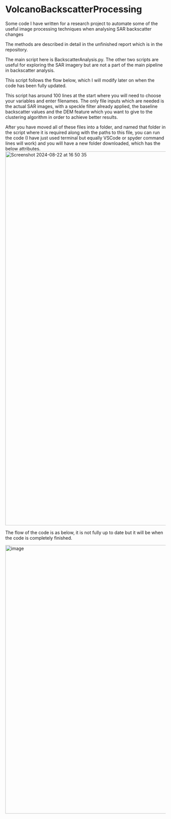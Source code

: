 # VolcanoBackscatterProcessing
Some code I have written for a research project to automate some of the useful image processing techniques when analysing SAR backscatter changes

The methods are described in detail in the unfinished report which is in the repository.

The main script here is BackscatterAnalysis.py. The other two scripts are useful for exploring the SAR imagery but are not a part of the main pipeline in backscatter analysis. 

This script follows the flow below, which I will modify later on when the code has been fully updated. 

This script has around 100 lines at the start where you will need to choose your variables and enter filenames. The only file inputs which are needed is the actual SAR images, with a speckle filter already applied, the baseline backscatter values and the DEM feature which you want to give to the clustering algorithm in order to achieve better results. 

After you have moved all of these files into a folder, and named that folder in the script where it is required along with the paths to this file, you can run the code (I have just used terminal but equally VSCode or spyder command lines will work) and you will have a new folder downloaded, which has the below attributes. 
<img width="1174" alt="Screenshot 2024-08-22 at 16 50 35" src="https://github.com/user-attachments/assets/2adc6dbb-7fa4-4046-b87c-ad0b682035c0">

The flow of the code is as below, it is not fully up to date but it will be when the code is completely finished.

<img width="843" alt="image" src="https://github.com/user-attachments/assets/05606fc0-bdd1-4485-a2ac-9da96e1944eb">
